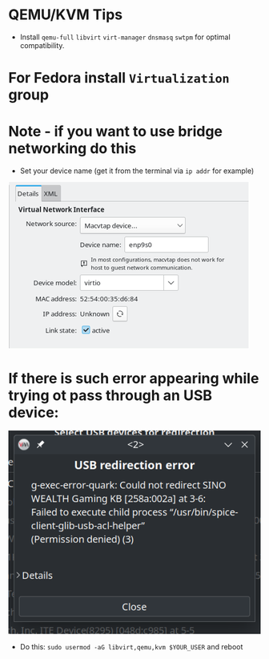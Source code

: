 # QEMU/KVM Tips
* Install `qemu-full` `libvirt` `virt-manager` `dnsmasq` `swtpm` for optimal compatibility.
# For Fedora install `Virtualization` group
# Note - if you want to use bridge networking do this
* Set your device name (get it from the terminal via `ip addr` for example)
<img src="howto-bridge.png" />

# If there is such error appearing while trying ot pass through an USB device:
<img src="usb-passthrough-kvm-error.png">

* Do this: `sudo usermod -aG libvirt,qemu,kvm $YOUR_USER` and reboot